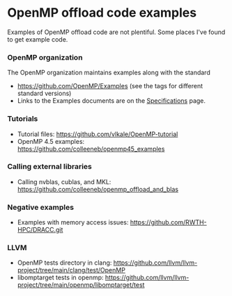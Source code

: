 # OpenMP offload code examples
Examples of OpenMP offload code are not plentiful.  Some places I've found to get example code.

### OpenMP organization
The OpenMP organization maintains examples along with the standard
* https://github.com/OpenMP/Examples  (see the tags for different standard versions)
* Links to the Examples documents are on the [Specifications](https://www.openmp.org/specifications/) page.

### Tutorials
* Tutorial files: https://github.com/vlkale/OpenMP-tutorial
* OpenMP 4.5 examples: https://github.com/colleeneb/openmp45_examples

### Calling external libraries
* Calling nvblas, cublas, and MKL: https://github.com/colleeneb/openmp_offload_and_blas


### Negative examples
* Examples with memory access issues: https://github.com/RWTH-HPC/DRACC.git

### LLVM
* OpenMP tests directory in clang: https://github.com/llvm/llvm-project/tree/main/clang/test/OpenMP
* libomptarget tests in openmp: https://github.com/llvm/llvm-project/tree/main/openmp/libomptarget/test
